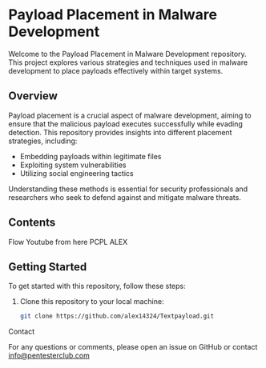 # Payload Placement in Malware Development

Welcome to the Payload Placement in Malware Development repository. This project explores various strategies and techniques used in malware development to place payloads effectively within target systems.

## Overview

Payload placement is a crucial aspect of malware development, aiming to ensure that the malicious payload executes successfully while evading detection. This repository provides insights into different placement strategies, including:

- Embedding payloads within legitimate files
- Exploiting system vulnerabilities
- Utilizing social engineering tactics

Understanding these methods is essential for security professionals and researchers who seek to defend against and mitigate malware threats.

## Contents

Flow Youtube from here PCPL ALEX 

## Getting Started

To get started with this repository, follow these steps:

1. Clone this repository to your local machine:
   ```bash
   git clone https://github.com/alex14324/Textpayload.git

  Contact

For any questions or comments, please open an issue on GitHub or contact info@pentesterclub.com

